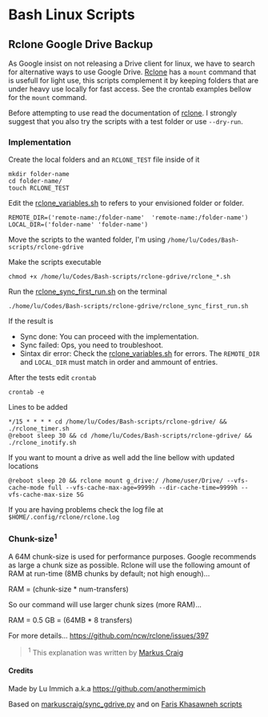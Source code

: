 # Bash Linux Scripts

## Rclone Google Drive Backup

As Google insist on not releasing a Drive client for linux, we have to search for alternative ways to use Google Drive. [Rclone](https://rclone.org/) has a `mount` command that is usefull for light use, this scripts complement it by keeping folders that are under heavy use locally for fast access. See the crontab examples bellow for the `mount` command.

Before attempting to use read the documentation of [rclone](https://rclone.org/). I strongly suggest that you also try the scripts with a test folder or use `--dry-run`.

### Implementation

Create the local folders and an `RCLONE_TEST` file inside of it

    mkdir folder-name
    cd folder-name/
    touch RCLONE_TEST

Edit the [rclone_variables.sh](/rclone-gdrive/rclone_variables.sh) to refers to your envisioned folder or folder.

    REMOTE_DIR=('remote-name:/folder-name'  'remote-name:/folder-name')
    LOCAL_DIR=('folder-name' 'folder-name')

Move the scripts to the wanted folder, I'm using `/home/lu/Codes/Bash-scripts/rclone-gdrive`

Make the scripts executable

    chmod +x /home/lu/Codes/Bash-scripts/rclone-gdrive/rclone_*.sh

Run the [rclone_sync_first_run.sh](/rclone-gdrive/rclone_sync_first_run.sh) on the terminal

    ./home/lu/Codes/Bash-scripts/rclone-gdrive/rclone_sync_first_run.sh

If the result is

- Sync done: You can proceed with the implementation.
- Sync failed: Ops, you need to troubleshoot.
- Sintax dir error: Check the [rclone_variables.sh](/rclone-gdrive/rclone_variables.sh) for errors. The `REMOTE_DIR` and `LOCAL_DIR` must match in order and ammount of entries.

After the tests edit `crontab`

    crontab -e

Lines to be added

    */15 * * * * cd /home/lu/Codes/Bash-scripts/rclone-gdrive/ && ./rclone_timer.sh
    @reboot sleep 30 && cd /home/lu/Codes/Bash-scripts/rclone-gdrive/ && ./rclone_inotify.sh

If you want to mount a drive as well add the line bellow with updated locations

    @reboot sleep 20 && rclone mount g_drive:/ /home/user/Drive/ --vfs-cache-mode full --vfs-cache-max-age=9999h --dir-cache-time=9999h --vfs-cache-max-size 5G

If you are having problems check the log file at `$HOME/.config/rclone/rclone.log`

### Chunk-size<sup>1</sup>

A 64M chunk-size is used for performance purposes. Google recommends as large a chunk size as possible. Rclone will use the following amount of RAM at run-time (8MB chunks by default; not high enough)...

RAM = (chunk-size \* num-transfers)

So our command will use larger chunk sizes (more RAM)...

RAM = 0.5 GB = (64MB \* 8 transfers)

For more details... https://github.com/ncw/rclone/issues/397

> <sup>1</sup> This explanation was written by [Markus Craig](https://gist.github.com/markuscraig/4addaf7fcfbc281808c3d708d1d35b6f)

#### Credits

Made by Lu Immich a.k.a https://github.com/anothermimich

Based on [markuscraig/sync_gdrive.py](https://gist.github.com/markuscraig/4addaf7fcfbc281808c3d708d1d35b6f) and on [Faris Khasawneh scripts](https://medium.com/@5a9awneh/setup-google-drive-on-linux-using-rclone-7400182cbf63)
